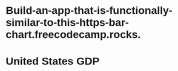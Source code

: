# Build-an-app-that-is-functionally-similar-to-this-https-bar-chart.freecodecamp.rocks.
<!DOCTYPE html>
<html lang="en">
<head>
  <meta charset="UTF-8">
  <meta name="viewport" content="width=device-width, initial-scale=1.0">
  <title>Bar Chart</title>
  <script src="https://d3js.org/d3.v6.min.js"></script>
  <style>
    body {
      font-family: Arial, sans-serif;
    }

    .bar {
      fill: steelblue;
    }

    .bar:hover {
      fill: orange;
    }

    #tooltip {
      position: absolute;
      background-color: white;
      border: 1px solid black;
      padding: 5px;
      display: none;
    }
  </style>
</head>
<body>

  <h1 id="title">United States GDP</h1>
  
  <div id="chart-container"></div>
  <div id="tooltip"></div>

  <script>
    const width = 800;
    const height = 400;
    const padding = 60;

    const url = "https://raw.githubusercontent.com/freeCodeCamp/ProjectReferenceData/master/GDP-data.json";

    fetch(url)
      .then(response => response.json())
      .then(data => {
        const dataset = data.data;

        const svg = d3.select("#chart-container")
                      .append("svg")
                      .attr("width", width)
                      .attr("height", height);

        const xScale = d3.scaleBand()
                         .domain(dataset.map(d => new Date(d[0])))
                         .range([padding, width - padding])
                         .padding(0.1);

        const yScale = d3.scaleLinear()
                         .domain([0, d3.max(dataset, d => d[1])])
                         .range([height - padding, padding]);

        const xAxis = d3.axisBottom(xScale).tickFormat(d3.timeFormat("%Y"));
        const yAxis = d3.axisLeft(yScale);

        svg.append("g")
           .attr("id", "x-axis")
           .attr("transform", `translate(0, ${height - padding})`)
           .call(xAxis);

        svg.append("g")
           .attr("id", "y-axis")
           .attr("transform", `translate(${padding}, 0)`)
           .call(yAxis);

        svg.selectAll(".bar")
           .data(dataset)
           .enter()
           .append("rect")
           .attr("class", "bar")
           .attr("x", d => xScale(new Date(d[0])))
           .attr("y", d => yScale(d[1]))
           .attr("width", xScale.bandwidth())
           .attr("height", d => height - padding - yScale(d[1]))
           .attr("data-date", d => d[0])
           .attr("data-gdp", d => d[1])
           .on("mouseover", (event, d) => {
              const tooltip = d3.select("#tooltip");
              tooltip.style("display", "block")
                     .style("left", `${event.pageX + 5}px`)
                     .style("top", `${event.pageY - 28}px`)
                     .attr("data-date", d[0])
                     .html(`Date: ${d[0]}<br>GDP: ${d[1]} Billion`);
           })
           .on("mouseout", () => {
              d3.select("#tooltip").style("display", "none");
           });
      });
  </script>
</body>
</html>
